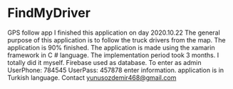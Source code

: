 # FindMyDriver
GPS follow app
I finished this application on day 2020.10.22
The general purpose of this application is to follow the truck drivers from the map. The application is 90% finished.
The application is made using the xamarin framework in C # language.
The implementation period took 3 months. I totally did it myself.
Firebase used as database.
To enter as admin UserPhone: 784545 UserPass: 457878 enter information.
application is in Turkish language.
Contact yunusozdemir468@gmail.com
